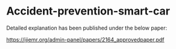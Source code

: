 # Accident-prevention-smart-car

Detailed explanation has been published under the below paper:

https://ijiemr.org/admin-panel/papers/2164_approvedpaper.pdf
